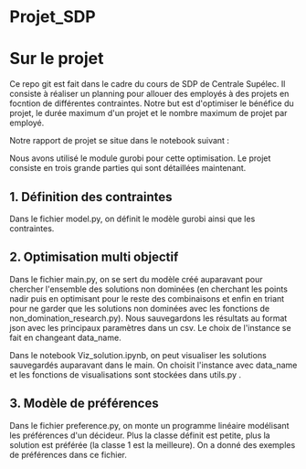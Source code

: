 # Projet_SDP

# Sur le projet

Ce repo git est fait dans le cadre du cours de SDP de Centrale Supélec. Il consiste à réaliser un planning pour allouer des employés à des projets en focntion de différentes contraintes. Notre but est d'optimiser le bénéfice du projet, le durée maximum d'un projet et le nombre maximum de projet par employé.

Notre rapport de projet se situe dans le notebook suivant : 

Nous avons utilisé le module gurobi pour cette optimisation. Le projet consiste en trois grande parties qui sont détaillées maintenant.

## 1. Définition des contraintes

Dans le fichier model.py, on définit le modèle gurobi ainsi que les contraintes.

## 2. Optimisation multi objectif

Dans le fichier main.py, on se sert du modèle créé auparavant pour chercher l'ensemble des solutions non dominées (en cherchant les points nadir puis en optimisant pour le reste des combinaisons et enfin en triant pour ne garder que les solutions non dominées avec les fonctions de non_domination_research.py). Nous sauvegardons les résultats au format json avec les principaux paramètres dans un csv. Le choix de l'instance se fait en changeant data_name.

Dans le notebook Viz_solution.ipynb, on peut visualiser les solutions sauvegardés auparavant dans le main. On choisit l'instance avec data_name et les fonctions de visualisations sont stockées dans utils.py .

## 3. Modèle de préférences

Dans le fichier preference.py, on monte un programme linéaire modélisant les préférences d'un décideur. Plus la classe définit est petite, plus la solution est préférée (la classe 1 est la meilleure). On a donné des exemples de préférences dans ce fichier.

